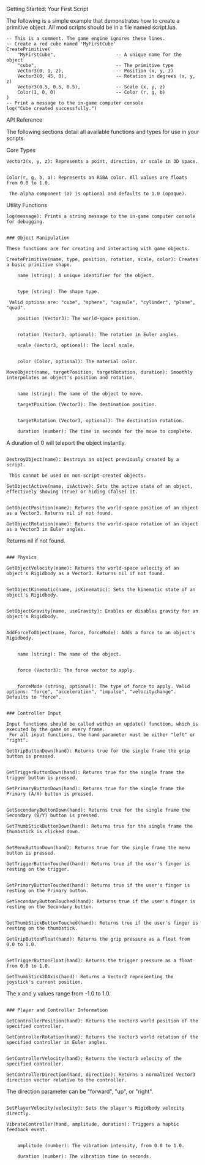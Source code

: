 Getting Started: Your First Script

The following is a simple example that demonstrates how to create a primitive object. All mod scripts should be in a file named script.lua.

```
-- This is a comment. The game engine ignores these lines.
-- Create a red cube named 'MyFirstCube'
CreatePrimitive(
    "MyFirstCube",                      -- A unique name for the object
    "cube",                             -- The primitive type
    Vector3(0, 1, 2),                   -- Position (x, y, z)
    Vector3(0, 45, 0),                  -- Rotation in degrees (x, y, z)
    Vector3(0.5, 0.5, 0.5),             -- Scale (x, y, z)
    Color(1, 0, 0)                      -- Color (r, g, b)
)
-- Print a message to the in-game computer console
log("Cube created successfully.")
```

API Reference

The following sections detail all available functions and types for use in your scripts.

Core Types

    Vector3(x, y, z): Represents a point, direction, or scale in 3D space.
```

Color(r, g, b, a): Represents an RGBA color. All values are floats from 0.0 to 1.0.

 The alpha component (a) is optional and defaults to 1.0 (opaque).

```

Utility Functions

    log(message): Prints a string message to the in-game computer console for debugging.
```

### Object Manipulation

These functions are for creating and interacting with game objects.

CreatePrimitive(name, type, position, rotation, scale, color): Creates a basic primitive shape.

```

        name (string): A unique identifier for the object.
```

    type (string): The shape type.

 Valid options are: "cube", "sphere", "capsule", "cylinder", "plane", "quad".

```

        position (Vector3): The world-space position.
```

    rotation (Vector3, optional): The rotation in Euler angles.

```

        scale (Vector3, optional): The local scale.
```

    color (Color, optional): The material color.

```

    MoveObject(name, targetPosition, targetRotation, duration): Smoothly interpolates an object's position and rotation.
```

    name (string): The name of the object to move.

```

        targetPosition (Vector3): The destination position.
```

    targetRotation (Vector3, optional): The destination rotation.

```

        duration (number): The time in seconds for the move to complete.
 A duration of 0 will teleport the object instantly.
```

DestroyObject(name): Destroys an object previously created by a script.

 This cannot be used on non-script-created objects.

```

    SetObjectActive(name, isActive): Sets the active state of an object, effectively showing (true) or hiding (false) it.
```

GetObjectPosition(name): Returns the world-space position of an object as a Vector3. Returns nil if not found.

```

    GetObjectRotation(name): Returns the world-space rotation of an object as a Vector3 in Euler angles.
 Returns nil if not found.
```

### Physics

GetObjectVelocity(name): Returns the world-space velocity of an object's Rigidbody as a Vector3. Returns nil if not found.


SetObjectKinematic(name, isKinematic): Sets the kinematic state of an object's Rigidbody.


SetObjectGravity(name, useGravity): Enables or disables gravity for an object's Rigidbody.


AddForceToObject(name, force, forceMode): Adds a force to an object's Rigidbody.


    name (string): The name of the object.


    force (Vector3): The force vector to apply.


    forceMode (string, optional): The type of force to apply. Valid options: "force", "acceleration", "impulse", "velocitychange". Defaults to "force".


### Controller Input

Input functions should be called within an update() function, which is executed by the game on every frame.
 For all input functions, the hand parameter must be either "left" or "right".

```

    GetGripButtonDown(hand): Returns true for the single frame the grip button is pressed.
```

GetTriggerButtonDown(hand): Returns true for the single frame the trigger button is pressed.

```

    GetPrimaryButtonDown(hand): Returns true for the single frame the Primary (A/X) button is pressed.
```

GetSecondaryButtonDown(hand): Returns true for the single frame the Secondary (B/Y) button is pressed.

```

    GetThumbStickButtonDown(hand): Returns true for the single frame the thumbstick is clicked down.
```

GetMenuButtonDown(hand): Returns true for the single frame the menu button is pressed.

```

    GetTriggerButtonTouched(hand): Returns true if the user's finger is resting on the trigger.
```

GetPrimaryButtonTouched(hand): Returns true if the user's finger is resting on the Primary button.

```

    GetSecondaryButtonTouched(hand): Returns true if the user's finger is resting on the Secondary button.
```

GetThumbStickButtonTouched(hand): Returns true if the user's finger is resting on the thumbstick.

```

    GetGripButtonFloat(hand): Returns the grip pressure as a float from 0.0 to 1.0.
```

GetTriggerButtonFloat(hand): Returns the trigger pressure as a float from 0.0 to 1.0.

```

    GetThumbStick2DAxis(hand): Returns a Vector2 representing the joystick's current position.
 The x and y values range from -1.0 to 1.0.
```

### Player and Controller Information

GetControllerPosition(hand): Returns the Vector3 world position of the specified controller.

```

    GetControllerRotation(hand): Returns the Vector3 world rotation of the specified controller in Euler angles.
```

GetControllerVelocity(hand): Returns the Vector3 velocity of the specified controller.

```

    GetControllerDirection(hand, direction): Returns a normalized Vector3 direction vector relative to the controller.
 The direction parameter can be "forward", "up", or "right".
```

SetPlayerVelocity(velocity): Sets the player's Rigidbody velocity directly.

```

    VibrateController(hand, amplitude, duration): Triggers a haptic feedback event.
```

    amplitude (number): The vibration intensity, from 0.0 to 1.0.

```

        duration (number): The vibration time in seconds.
```
